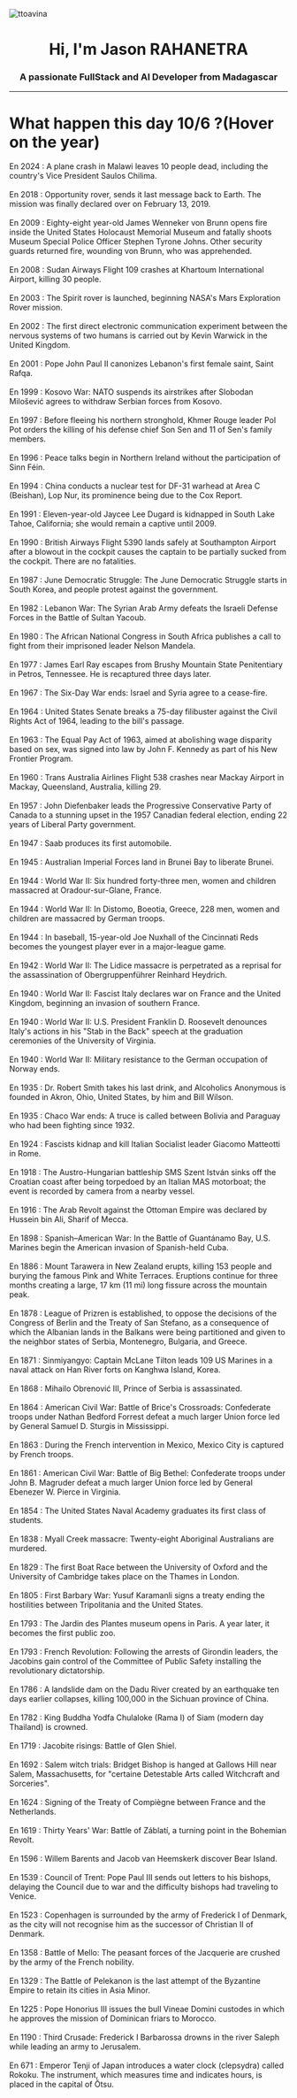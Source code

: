 
<p align="left"> <img src="https://komarev.com/ghpvc/?username=ttoavina&label=Profile%20views&color=0e75b6&style=flat" alt="ttoavina" /> </p>
<h1 align="center">Hi, I'm Jason RAHANETRA</h1>
<h3 align="center">A passionate FullStack and AI Developer from Madagascar</h3>
    
<hr/>
<h1> What happen this day 10/6 ?(Hover on the year)</h1>

En 2024 : A plane crash in Malawi leaves 10 people dead, including the country's Vice President Saulos Chilima.
<br/><br/>
En 2018 : Opportunity rover, sends it last message back to Earth. The mission was finally declared over on February 13, 2019.
<br/><br/>
En 2009 : Eighty-eight year-old James Wenneker von Brunn opens fire inside the United States Holocaust Memorial Museum and fatally shoots Museum Special Police Officer Stephen Tyrone Johns. Other security guards returned fire, wounding von Brunn, who was apprehended.
<br/><br/>
En 2008 : Sudan Airways Flight 109 crashes at Khartoum International Airport, killing 30 people.
<br/><br/>
En 2003 : The Spirit rover is launched, beginning NASA's Mars Exploration Rover mission.
<br/><br/>
En 2002 : The first direct electronic communication experiment between the nervous systems of two humans is carried out by Kevin Warwick in the United Kingdom.
<br/><br/>
En 2001 : Pope John Paul II canonizes Lebanon's first female saint, Saint Rafqa.
<br/><br/>
En 1999 : Kosovo War: NATO suspends its airstrikes after Slobodan Milošević agrees to withdraw Serbian forces from Kosovo.
<br/><br/>
En 1997 : Before fleeing his northern stronghold, Khmer Rouge leader Pol Pot orders the killing of his defense chief Son Sen and 11 of Sen's family members.
<br/><br/>
En 1996 : Peace talks begin in Northern Ireland without the participation of Sinn Féin.
<br/><br/>
En 1994 : China conducts a nuclear test for DF-31 warhead at Area C (Beishan), Lop Nur, its prominence being due to the Cox Report.
<br/><br/>
En 1991 : Eleven-year-old Jaycee Lee Dugard is kidnapped in South Lake Tahoe, California; she would remain a captive until 2009.
<br/><br/>
En 1990 : British Airways Flight 5390 lands safely at Southampton Airport after a blowout in the cockpit causes the captain to be partially sucked from the cockpit. There are no fatalities.
<br/><br/>
En 1987 : June Democratic Struggle: The June Democratic Struggle starts in South Korea, and people protest against the government.
<br/><br/>
En 1982 : Lebanon War: The Syrian Arab Army defeats the Israeli Defense Forces in the Battle of Sultan Yacoub.
<br/><br/>
En 1980 : The African National Congress in South Africa publishes a call to fight from their imprisoned leader Nelson Mandela.
<br/><br/>
En 1977 : James Earl Ray escapes from Brushy Mountain State Penitentiary in Petros, Tennessee. He is recaptured three days later.
<br/><br/>
En 1967 : The Six-Day War ends: Israel and Syria agree to a cease-fire.
<br/><br/>
En 1964 : United States Senate breaks a 75-day filibuster against the Civil Rights Act of 1964, leading to the bill's passage.
<br/><br/>
En 1963 : The Equal Pay Act of 1963, aimed at abolishing wage disparity based on sex, was signed into law by John F. Kennedy as part of his New Frontier Program.
<br/><br/>
En 1960 : Trans Australia Airlines Flight 538 crashes near Mackay Airport in Mackay, Queensland, Australia, killing 29.
<br/><br/>
En 1957 : John Diefenbaker leads the Progressive Conservative Party of Canada to a stunning upset in the 1957 Canadian federal election, ending 22 years of Liberal Party government.
<br/><br/>
En 1947 : Saab produces its first automobile.
<br/><br/>
En 1945 : Australian Imperial Forces land in Brunei Bay to liberate Brunei.
<br/><br/>
En 1944 : World War II: Six hundred forty-three men, women and children massacred at Oradour-sur-Glane, France.
<br/><br/>
En 1944 : World War II: In Distomo, Boeotia, Greece, 228 men, women and children are massacred by German troops.
<br/><br/>
En 1944 : In baseball, 15-year-old Joe Nuxhall of the Cincinnati Reds becomes the youngest player ever in a major-league game.
<br/><br/>
En 1942 : World War II: The Lidice massacre is perpetrated as a reprisal for the assassination of Obergruppenführer Reinhard Heydrich.
<br/><br/>
En 1940 : World War II: Fascist Italy declares war on France and the United Kingdom, beginning an invasion of southern France.
<br/><br/>
En 1940 : World War II: U.S. President Franklin D. Roosevelt denounces Italy's actions in his "Stab in the Back" speech at the graduation ceremonies of the University of Virginia.
<br/><br/>
En 1940 : World War II: Military resistance to the German occupation of Norway ends.
<br/><br/>
En 1935 : Dr. Robert Smith takes his last drink, and Alcoholics Anonymous is founded in Akron, Ohio, United States, by him and Bill Wilson.
<br/><br/>
En 1935 : Chaco War ends: A truce is called between Bolivia and Paraguay who had been fighting since 1932.
<br/><br/>
En 1924 : Fascists kidnap and kill Italian Socialist leader Giacomo Matteotti in Rome.
<br/><br/>
En 1918 : The Austro-Hungarian battleship SMS Szent István sinks off the Croatian coast after being torpedoed by an Italian MAS motorboat; the event is recorded by camera from a nearby vessel.
<br/><br/>
En 1916 : The Arab Revolt against the Ottoman Empire was declared by Hussein bin Ali, Sharif of Mecca.
<br/><br/>
En 1898 : Spanish–American War: In the Battle of Guantánamo Bay, U.S. Marines begin the American invasion of Spanish-held Cuba.
<br/><br/>
En 1886 : Mount Tarawera in New Zealand erupts, killing 153 people and burying the famous Pink and White Terraces. Eruptions continue for three months creating a large, 17 km (11 mi) long fissure across the mountain peak.
<br/><br/>
En 1878 : League of Prizren is established, to oppose the decisions of the Congress of Berlin and the Treaty of San Stefano, as a consequence of which the Albanian lands in the Balkans were being partitioned and given to the neighbor states of Serbia, Montenegro, Bulgaria, and Greece.
<br/><br/>
En 1871 : Sinmiyangyo: Captain McLane Tilton leads 109 US Marines in a naval attack on Han River forts on Kanghwa Island, Korea.
<br/><br/>
En 1868 : Mihailo Obrenović III, Prince of Serbia is assassinated.
<br/><br/>
En 1864 : American Civil War: Battle of Brice's Crossroads: Confederate troops under Nathan Bedford Forrest defeat a much larger Union force led by General Samuel D. Sturgis in Mississippi.
<br/><br/>
En 1863 : During the French intervention in Mexico, Mexico City is captured by French troops.
<br/><br/>
En 1861 : American Civil War: Battle of Big Bethel: Confederate troops under John B. Magruder defeat a much larger Union force led by General Ebenezer W. Pierce in Virginia.
<br/><br/>
En 1854 : The United States Naval Academy graduates its first class of students.
<br/><br/>
En 1838 : Myall Creek massacre: Twenty-eight Aboriginal Australians are murdered.
<br/><br/>
En 1829 : The first Boat Race between the University of Oxford and the University of Cambridge takes place on the Thames in London.
<br/><br/>
En 1805 : First Barbary War: Yusuf Karamanli signs a treaty ending the hostilities between Tripolitania and the United States.
<br/><br/>
En 1793 : The Jardin des Plantes museum opens in Paris. A year later, it becomes the first public zoo.
<br/><br/>
En 1793 : French Revolution: Following the arrests of Girondin leaders, the Jacobins gain control of the Committee of Public Safety installing the revolutionary dictatorship.
<br/><br/>
En 1786 : A landslide dam on the Dadu River created by an earthquake ten days earlier collapses, killing 100,000 in the Sichuan province of China.
<br/><br/>
En 1782 : King Buddha Yodfa Chulaloke (Rama I) of Siam (modern day Thailand) is crowned.
<br/><br/>
En 1719 : Jacobite risings: Battle of Glen Shiel.
<br/><br/>
En 1692 : Salem witch trials: Bridget Bishop is hanged at Gallows Hill near Salem, Massachusetts, for "certaine Detestable Arts called Witchcraft and Sorceries".
<br/><br/>
En 1624 : Signing of the Treaty of Compiègne between France and the Netherlands.
<br/><br/>
En 1619 : Thirty Years' War: Battle of Záblatí, a turning point in the Bohemian Revolt.
<br/><br/>
En 1596 : Willem Barents and Jacob van Heemskerk discover Bear Island.
<br/><br/>
En 1539 : Council of Trent: Pope Paul III sends out letters to his bishops, delaying the Council due to war and the difficulty bishops had traveling to Venice.
<br/><br/>
En 1523 : Copenhagen is surrounded by the army of Frederick I of Denmark, as the city will not recognise him as the successor of Christian II of Denmark.
<br/><br/>
En 1358 : Battle of Mello: The peasant forces of the Jacquerie are crushed by the army of the French nobility.
<br/><br/>
En 1329 : The Battle of Pelekanon is the last attempt of the Byzantine Empire to retain its cities in Asia Minor.
<br/><br/>
En 1225 : Pope Honorius III issues the bull Vineae Domini custodes in which he approves the mission of Dominican friars to Morocco.
<br/><br/>
En 1190 : Third Crusade: Frederick I Barbarossa drowns in the river Saleph while leading an army to Jerusalem.
<br/><br/>
En 671 : Emperor Tenji of Japan introduces a water clock (clepsydra) called Rokoku. The instrument, which measures time and indicates hours, is placed in the capital of Ōtsu.
<br/><br/>
